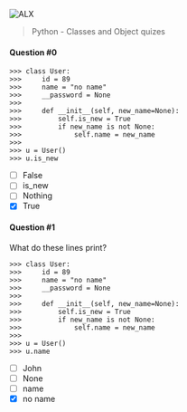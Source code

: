 ![ALX](https://assets.imaginablefutures.com/media/images/ALX_Logo.max-200x150.png)

> Python - Classes and Object quizes

#### Question #0

```
>>> class User:
>>>     id = 89
>>>     name = "no name"
>>>     __password = None
>>>
>>>     def __init__(self, new_name=None):
>>>         self.is_new = True
>>>         if new_name is not None:
>>>             self.name = new_name
>>>
>>> u = User()
>>> u.is_new

```

- [ ] False
- [ ] is_new
- [ ] Nothing
- [x] True

#### Question #1

What do these lines print?

```
>>> class User:
>>>     id = 89
>>>     name = "no name"
>>>     __password = None
>>>
>>>     def __init__(self, new_name=None):
>>>         self.is_new = True
>>>         if new_name is not None:
>>>             self.name = new_name
>>>
>>> u = User()
>>> u.name
```

- [ ] John
- [ ] None
- [ ] name
- [x] no name
